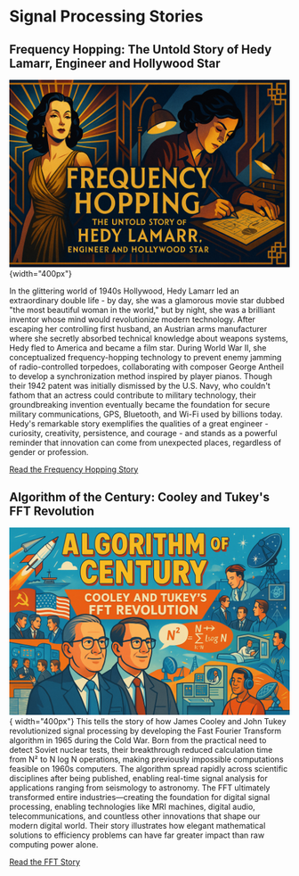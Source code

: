 # Signal Processing Stories

## Frequency Hopping: The Untold Story of Hedy Lamarr, Engineer and Hollywood Star
![](./hedy-lamarr/cover.png) {width="400px"}

In the glittering world of 1940s Hollywood, Hedy Lamarr led an extraordinary double life - by day, she was a glamorous movie star dubbed "the most beautiful woman in the world," but by night, she was a brilliant inventor whose mind would revolutionize modern technology. After escaping her controlling first husband, an Austrian arms manufacturer where she secretly absorbed technical knowledge about weapons systems, Hedy fled to America and became a film star. During World War II, she conceptualized frequency-hopping technology to prevent enemy jamming of radio-controlled torpedoes, collaborating with composer George Antheil to develop a synchronization method inspired by player pianos. Though their 1942 patent was initially dismissed by the U.S. Navy, who couldn't fathom that an actress could contribute to military technology, their groundbreaking invention eventually became the foundation for secure military communications, GPS, Bluetooth, and Wi-Fi used by billions today. Hedy's remarkable story exemplifies the qualities of a great engineer - curiosity, creativity, persistence, and courage - and stands as a powerful reminder that innovation can come from unexpected places, regardless of gender or profession.

[Read the Frequency Hopping Story](./hedy-lamarr/index.md)

## Algorithm of the Century: Cooley and Tukey's FFT Revolution
![](./fft/cover.png) { width="400px"}
This tells the story of how James Cooley and John Tukey revolutionized signal processing by developing the Fast Fourier Transform algorithm in 1965 during the Cold War. Born from the practical need to detect Soviet nuclear tests, their breakthrough reduced calculation time from N² to N log N operations, making previously impossible computations feasible on 1960s computers. The algorithm spread rapidly across scientific disciplines after being published, enabling real-time signal analysis for applications ranging from seismology to astronomy. The FFT ultimately transformed entire industries—creating the foundation for digital signal processing, enabling technologies like MRI machines, digital audio, telecommunications, and countless other innovations that shape our modern digital world. Their story illustrates how elegant mathematical solutions to efficiency problems can have far greater impact than raw computing power alone.

[Read the FFT Story](./fft/index.md)

